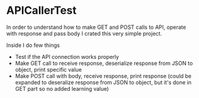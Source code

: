 # APICallerTest

In order to understand how to make GET and POST calls to API, operate with response and pass body I crated this very simple project.

Inside I do few things
- Test if the API connection works properly
- Make GET call to receive response, deserialize response from JSON to object, print specific value
- Make POST call with body, receive response, print response (could be expanded to deseralize response from JSON to object, but it's done in GET part so no added learning value)
